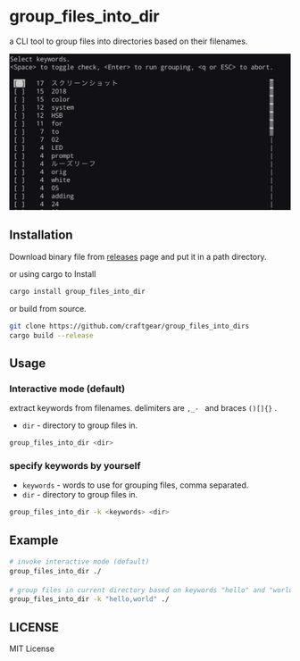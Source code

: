 # group_files_into_dir

a CLI tool to group files into directories based on their filenames.

![interactive mode](./images/interactive_mode.jpg)


## Installation


Download binary file from [releases](https://github.com/craftgear/group_files_into_dirs/releases) page and put it in a path directory.

or using cargo to Install

```bash
cargo install group_files_into_dir
```

or build from source.

```bash
git clone https://github.com/craftgear/group_files_into_dirs
cargo build --release
```

## Usage

### Interactive mode (default)

extract keywords from filenames.
delimiters are `,_- ` and braces `()[]{}` .

- `dir` - directory to group files in.

```bash
group_files_into_dir <dir>
```

### specify keywords by yourself

- `keywords` - words to use for grouping files, comma separated.
- `dir` - directory to group files in.

```bash
group_files_into_dir -k <keywords> <dir> 
```

## Example

```bash
# invoke interactive mode (default)
group_files_into_dir ./

# group files in current directory based on keywords "hello" and "world"
group_files_into_dir -k "hello,world" ./
```

## LICENSE
MIT License

